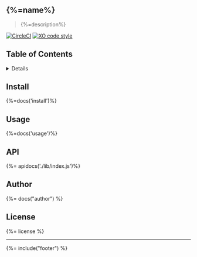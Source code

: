 ## {%=name%}
> {%=description%}

[![CircleCI](https://circleci.com/gh/stefanwalther/mongoose-connection-promise/tree/master.svg?style=svg)](https://circleci.com/gh/stefanwalther/mongoose-connection-promise/tree/master)
[![XO code style](https://img.shields.io/badge/code_style-XO--space-5ed9c7.svg)](https://github.com/sindresorhus/xo-space)

## Table of Contents
<details>
<!-- toc -->
</details>

## Install
{%=docs('install')%}

## Usage
{%=docs('usage')%}

## API
{%= apidocs('./lib/index.js')%}

## Author
{%= docs("author") %}

## License
{%= license %}

***

{%= include("footer") %}

